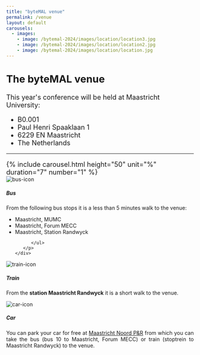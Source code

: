 ```yaml
---
title: "byteMAL venue"
permalink: /venue
layout: default
carousels:
  - images: 
    - image: /bytemal-2024/images/location/location3.jpg
    - image: /bytemal-2024/images/location/location2.jpg
    - image: /bytemal-2024/images/location/location.jpg
---
```


  <div class="col-sm-12 px-3">
	  <div class="jumbotron p-5" style="text-align:left; font-size:18px">
		  <h2><b>The byteMAL venue</b></h2>
		  <p> This year's conference will be held at Maastricht University:
		  <ul>
			  <li>B0.001</li>
			  <li>Paul Henri Spaaklaan 1</li>
			  <li>6229 EN Maastricht</li>
			  <li>The Netherlands</li>
		  </ul>
	          </p>
		  <hr>
		  {% include carousel.html height="50" unit="%" duration="7" number="1" %}
	  </div>
	  
<div class="card-deck text-center">
  <div class="card">
    <img src="/bytemal-2024/images/Icons/bus-icon.png" class="card-img-top px-4 py-1" alt="bus-icon">
    <div class="card-body">
      <h5 class="card-title">Bus</h5>
      <p class="card-text" style = "text-align: justify"> From the following bus stops it is a less than 5 minutes walk to the venue:
	      <ul style = "text-align: left">
		      <li>Maastricht, MUMC</li>
		      <li>Maastricht, Forum MECC</li>
		      <li>Maastricht, Station Randwyck</li>
		      
	      </ul>
       </p>
    </div>
  </div>
  <div class="card">
    <img src="/bytemal-2024/images/Icons/train-icon.png" class="card-img-top px-4 py-1" alt="train-icon">
    <div class="card-body">
      <h5 class="card-title">Train</h5>
      <p class="card-text" style = "text-align: justify"> From the <b>station Maastricht Randwyck</b> it is a short walk to the venue.</p>
    </div>
  </div>
  <div class="card">
    <img src="/bytemal-2024/images/Icons/car-icon.png" class="card-img-top px-4 py-1" alt="car-icon">
    <div class="card-body">
      <h5 class="card-title">Car</h5>
      <p class="card-text" style = "text-align: justify">You can park your car for free at <a href="https://www.maastrichtbereikbaar.nl/en/info-for-travellers/car/parking-in-maastricht/free-parking-at-pr-noord/">Maastricht Noord P&R</a> from which you can take the bus (bus 10 to Maastricht, Forum MECC) or train (stoptrein to Maastricht Randwyck) to the venue.</p>
    </div>
  </div>
</div>
